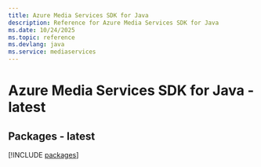 ```yaml
---
title: Azure Media Services SDK for Java
description: Reference for Azure Media Services SDK for Java
ms.date: 10/24/2025
ms.topic: reference
ms.devlang: java
ms.service: mediaservices
---
```

# Azure Media Services SDK for Java - latest
## Packages - latest
[!INCLUDE [packages](media-services-index.md)]